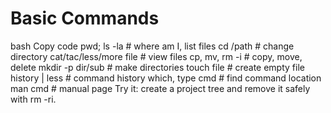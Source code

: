 # Basic Commands


bash
Copy code
pwd; ls -la            # where am I, list files
cd /path               # change directory
cat/tac/less/more file # view files
cp, mv, rm -i          # copy, move, delete
mkdir -p dir/sub       # make directories
touch file             # create empty file
history | less         # command history
which, type cmd        # find command location
man cmd                # manual page
Try it: create a project tree and remove it safely with rm -ri.
